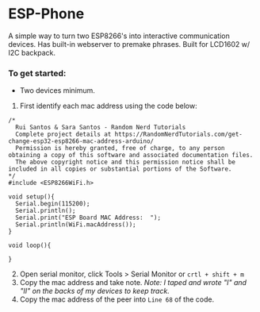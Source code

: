 # ESP-Phone
A simple way to turn two ESP8266's into interactive communication devices. Has built-in webserver to premake phrases. Built for LCD1602 w/ I2C backpack. 

### To get started:
- Two devices minimum.



1. First identify each mac address using the code below:
```
/*
  Rui Santos & Sara Santos - Random Nerd Tutorials
  Complete project details at https://RandomNerdTutorials.com/get-change-esp32-esp8266-mac-address-arduino/
  Permission is hereby granted, free of charge, to any person obtaining a copy of this software and associated documentation files.  
  The above copyright notice and this permission notice shall be included in all copies or substantial portions of the Software.
*/
#include <ESP8266WiFi.h>

void setup(){
  Serial.begin(115200);
  Serial.println();
  Serial.print("ESP Board MAC Address:  ");
  Serial.println(WiFi.macAddress());
}
 
void loop(){

}
```
2. Open serial monitor, click Tools > Serial Monitor or `crtl + shift + m`
3. Copy the mac address and take note.
_Note: I taped and wrote "I" and "II" on the backs of my devices to keep track._
4. Copy the mac address of the peer into `Line 68` of the code.
   
